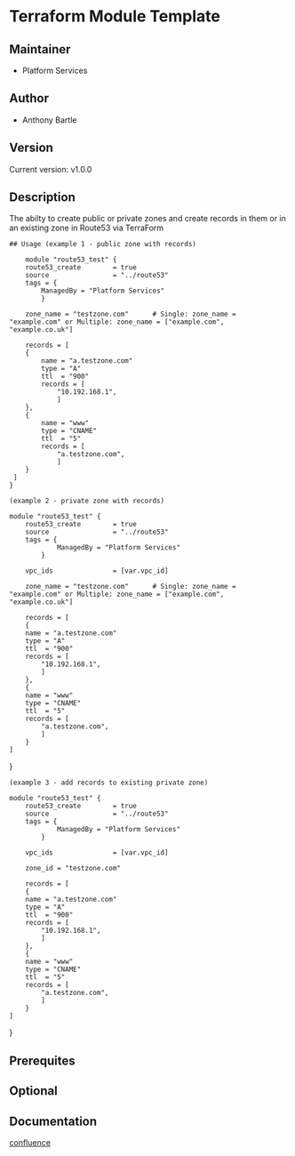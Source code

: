 # Terraform Module Template

## Maintainer

* Platform Services

## Author

* Anthony Bartle

## Version

Current version: v1.0.0

## Description

The abilty to create public or private zones and create records in them or in an existing zone in Route53 via TerraForm

    ## Usage (example 1 - public zone with records)

        module "route53_test" {
        route53_create        = true
        source                = "../route53"
        tags = {
            ManagedBy = "Platform Services"
            }

        zone_name = "testzone.com"      # Single: zone_name = "example.com" or Multiple: zone_name = ["example.com", "example.co.uk"]

        records = [
        {
            name = "a.testzone.com"
            type = "A"
            ttl  = "900"
            records = [
                "10.192.168.1",
                ]
        },
        {
            name = "www"
            type = "CNAME"
            ttl  = "5"
            records = [
                "a.testzone.com",
                ]
        }
     ]
    }

    (example 2 - private zone with records) 

    module "route53_test" {
        route53_create        = true
        source                = "../route53"
        tags = {
                ManagedBy = "Platform Services"
            }

        vpc_ids               = [var.vpc_id]
        
        zone_name = "testzone.com"      # Single: zone_name = "example.com" or Multiple: zone_name = ["example.com", "example.co.uk"]

        records = [
        {
        name = "a.testzone.com"
        type = "A"
        ttl  = "900"
        records = [
            "10.192.168.1",
            ]
        },
        {
        name = "www"
        type = "CNAME"
        ttl  = "5"
        records = [
            "a.testzone.com",
            ]
        }
    ]
}

    (example 3 - add records to existing private zone) 

    module "route53_test" {
        route53_create        = true
        source                = "../route53"
        tags = {
                ManagedBy = "Platform Services"
            }

        vpc_ids               = [var.vpc_id]
        
        zone_id = "testzone.com" 

        records = [
        {
        name = "a.testzone.com"
        type = "A"
        ttl  = "900"
        records = [
            "10.192.168.1",
            ]
        },
        {
        name = "www"
        type = "CNAME"
        ttl  = "5"
        records = [
            "a.testzone.com",
            ]
        }
    ]
}
  
## Prerequites

## Optional

## Documentation

[confluence](https://ohpendev.atlassian.net/wiki/spaces/CCE/pages/2062320795/Terraform+Modules)
